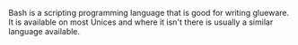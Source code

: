 Bash is a scripting programming language that is good for writing glueware.  It is available on most Unices and where it isn't there is usually a similar language available.

